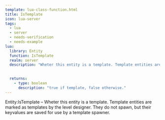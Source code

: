 ```yaml
---
template: lua-class-function.html
title: IsTemplate
icon: lua-server
tags:
  - lua
  - server
  - needs-verification
  - needs-example
lua:
  library: Entity
  function: IsTemplate
  realm: server
  description: "Wheter this entity is a template. Template entities are marked as templates by the level designer. They do not spawn, but their keyvalues are saved for use by a template spawner."
  
  
  returns:
    - type: boolean
      description: "true if template, false otherwise."
---
```


<div class="lua__search__keywords">
Entity:IsTemplate &#x2013; Wheter this entity is a template. Template entities are marked as templates by the level designer. They do not spawn, but their keyvalues are saved for use by a template spawner.
</div>
